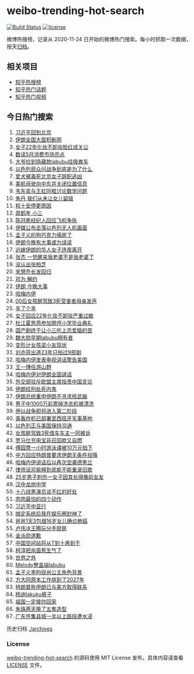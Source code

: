 # weibo-trending-hot-search

[![Build Status](https://github.com/justjavac/weibo-trending-hot-search/workflows/ci/badge.svg?branch=master)](https://github.com/justjavac/weibo-trending-hot-search/actions)
[![license](https://img.shields.io/github/license/justjavac/weibo-trending-hot-search)](https://github.com/justjavac/weibo-trending-hot-search/blob/master/LICENSE)

微博热搜榜，记录从 2020-11-24 日开始的微博热门搜索。每小时抓取一次数据，按天[归档](./archives)。

## 相关项目

- [知乎热搜榜](https://github.com/justjavac/zhihu-trending-top-search)
- [知乎热门话题](https://github.com/justjavac/zhihu-trending-hot-questions)
- [知乎热门视频](https://github.com/justjavac/zhihu-trending-hot-video)

## 今日热门搜索

<!-- BEGIN -->
<!-- 最后更新时间 Thu Jun 19 2025 04:23:17 GMT+0800 (China Standard Time) -->

1. [习近平回到北京](https://s.weibo.com//weibo?q=%23%E4%B9%A0%E8%BF%91%E5%B9%B3%E5%9B%9E%E5%88%B0%E5%8C%97%E4%BA%AC%23&Refer=new_time)
1. [伊朗全国大面积断网](https://s.weibo.com//weibo?q=%23%E4%BC%8A%E6%9C%97%E5%85%A8%E5%9B%BD%E5%A4%A7%E9%9D%A2%E7%A7%AF%E6%96%AD%E7%BD%91%23&t=31&band_rank=2&Refer=top)
1. [女子22年化妆不卸妆脸红成关公](https://s.weibo.com//weibo?q=%23%E5%A5%B3%E5%AD%9022%E5%B9%B4%E5%8C%96%E5%A6%86%E4%B8%8D%E5%8D%B8%E5%A6%86%E8%84%B8%E7%BA%A2%E6%88%90%E5%85%B3%E5%85%AC%23&t=31&band_rank=15&Refer=top)
1. [数读5月消费市场亮点](https://s.weibo.com//weibo?q=%23%E6%95%B0%E8%AF%BB5%E6%9C%88%E6%B6%88%E8%B4%B9%E5%B8%82%E5%9C%BA%E4%BA%AE%E7%82%B9%23&t=31&band_rank=3&Refer=top)
1. [大爷捡到隐藏款labubu挂吸粪车](https://s.weibo.com//weibo?q=%23%E5%A4%A7%E7%88%B7%E6%8D%A1%E5%88%B0%E9%9A%90%E8%97%8F%E6%AC%BElabubu%E6%8C%82%E5%90%B8%E7%B2%AA%E8%BD%A6%23&t=31&band_rank=1&Refer=top)
1. [以色列民众问战争到底是为了什么](https://s.weibo.com//weibo?q=%23%E4%BB%A5%E8%89%B2%E5%88%97%E6%B0%91%E4%BC%97%E9%97%AE%E6%88%98%E4%BA%89%E5%88%B0%E5%BA%95%E6%98%AF%E4%B8%BA%E4%BA%86%E4%BB%80%E4%B9%88%23&t=31&band_rank=5&Refer=top)
1. [爱犬被毒死北京女子辞职追凶](https://s.weibo.com//weibo?q=%23%E7%88%B1%E7%8A%AC%E8%A2%AB%E6%AF%92%E6%AD%BB%E5%8C%97%E4%BA%AC%E5%A5%B3%E5%AD%90%E8%BE%9E%E8%81%8C%E8%BF%BD%E5%87%B6%23&t=31&band_rank=44&Refer=top)
1. [美航母驶向中东并关闭位置信息](https://s.weibo.com//weibo?q=%23%E7%BE%8E%E8%88%AA%E6%AF%8D%E9%A9%B6%E5%90%91%E4%B8%AD%E4%B8%9C%E5%B9%B6%E5%85%B3%E9%97%AD%E4%BD%8D%E7%BD%AE%E4%BF%A1%E6%81%AF%23&t=31&band_rank=7&Refer=top)
1. [韦东奕与王虹同框讨论数学问题](https://s.weibo.com//weibo?q=%23%E9%9F%A6%E4%B8%9C%E5%A5%95%E4%B8%8E%E7%8E%8B%E8%99%B9%E5%90%8C%E6%A1%86%E8%AE%A8%E8%AE%BA%E6%95%B0%E5%AD%A6%E9%97%AE%E9%A2%98%23&t=31&band_rank=10&Refer=top)
1. [朱丹 我们从未让女儿留级](https://s.weibo.com//weibo?q=%E6%9C%B1%E4%B8%B9%20%E6%88%91%E4%BB%AC%E4%BB%8E%E6%9C%AA%E8%AE%A9%E5%A5%B3%E5%84%BF%E7%95%99%E7%BA%A7&t=31&band_rank=23&Refer=top)
1. [程十安停更原因](https://s.weibo.com//weibo?q=%E7%A8%8B%E5%8D%81%E5%AE%89%E5%81%9C%E6%9B%B4%E5%8E%9F%E5%9B%A0&t=31&band_rank=5&Refer=top)
1. [周鹤年 小三](https://s.weibo.com//weibo?q=%E5%91%A8%E9%B9%A4%E5%B9%B4%20%E5%B0%8F%E4%B8%89&t=31&band_rank=12&Refer=top)
1. [陈冠希经纪人回应飞机争执](https://s.weibo.com//weibo?q=%23%E9%99%88%E5%86%A0%E5%B8%8C%E7%BB%8F%E7%BA%AA%E4%BA%BA%E5%9B%9E%E5%BA%94%E9%A3%9E%E6%9C%BA%E4%BA%89%E6%89%A7%23&t=31&band_rank=13&Refer=top)
1. [伊媒公布击落以色列无人机画面](https://s.weibo.com//weibo?q=%23%E4%BC%8A%E5%AA%92%E5%85%AC%E5%B8%83%E5%87%BB%E8%90%BD%E4%BB%A5%E8%89%B2%E5%88%97%E6%97%A0%E4%BA%BA%E6%9C%BA%E7%94%BB%E9%9D%A2%23&t=31&band_rank=6&Refer=top)
1. [孟子义的狗巧克力塌房了](https://s.weibo.com//weibo?q=%E5%AD%9F%E5%AD%90%E4%B9%89%E7%9A%84%E7%8B%97%E5%B7%A7%E5%85%8B%E5%8A%9B%E5%A1%8C%E6%88%BF%E4%BA%86&t=31&band_rank=11&Refer=top)
1. [伊朗今晚有大事或为误读](https://s.weibo.com//weibo?q=%E4%BC%8A%E6%9C%97%E4%BB%8A%E6%99%9A%E6%9C%89%E5%A4%A7%E4%BA%8B%E6%88%96%E4%B8%BA%E8%AF%AF%E8%AF%BB&t=31&band_rank=4&Refer=top)
1. [远嫁伊朗的华人女子连夜离开](https://s.weibo.com//weibo?q=%23%E8%BF%9C%E5%AB%81%E4%BC%8A%E6%9C%97%E7%9A%84%E5%8D%8E%E4%BA%BA%E5%A5%B3%E5%AD%90%E8%BF%9E%E5%A4%9C%E7%A6%BB%E5%BC%80%23&t=31&band_rank=33&Refer=top)
1. [张杰 一觉醒来我老婆不是我老婆了](https://s.weibo.com//weibo?q=%E5%BC%A0%E6%9D%B0%20%E4%B8%80%E8%A7%89%E9%86%92%E6%9D%A5%E6%88%91%E8%80%81%E5%A9%86%E4%B8%8D%E6%98%AF%E6%88%91%E8%80%81%E5%A9%86%E4%BA%86&t=31&band_rank=49&Refer=top)
1. [没认出张柏芝](https://s.weibo.com//weibo?q=%E6%B2%A1%E8%AE%A4%E5%87%BA%E5%BC%A0%E6%9F%8F%E8%8A%9D&t=31&band_rank=22&Refer=top)
1. [宋慧乔长发回归](https://s.weibo.com//weibo?q=%23%E5%AE%8B%E6%85%A7%E4%B9%94%E9%95%BF%E5%8F%91%E5%9B%9E%E5%BD%92%23&t=31&band_rank=14&Refer=top)
1. [邓为 解约](https://s.weibo.com//weibo?q=%E9%82%93%E4%B8%BA%20%E8%A7%A3%E7%BA%A6&t=31&band_rank=8&Refer=top)
1. [伊朗 今晚大事](https://s.weibo.com//weibo?q=%E4%BC%8A%E6%9C%97%20%E4%BB%8A%E6%99%9A%E5%A4%A7%E4%BA%8B&t=31&band_rank=21&Refer=top)
1. [哈梅内伊](https://s.weibo.com//weibo?q=%E5%93%88%E6%A2%85%E5%86%85%E4%BC%8A&t=31&band_rank=23&Refer=top)
1. [00后女孩醉驾致3死受害者母亲发声](https://s.weibo.com//weibo?q=%2300%E5%90%8E%E5%A5%B3%E5%AD%A9%E9%86%89%E9%A9%BE%E8%87%B43%E6%AD%BB%E5%8F%97%E5%AE%B3%E8%80%85%E6%AF%8D%E4%BA%B2%E5%8F%91%E5%A3%B0%23&t=31&band_rank=25&Refer=top)
1. [羊了个羊](https://s.weibo.com//weibo?q=%23%E7%BE%8A%E4%BA%86%E4%B8%AA%E7%BE%8A%23&t=31&band_rank=6&Refer=top)
1. [女子回应22年化妆不卸妆严重过敏](https://s.weibo.com//weibo?q=%23%E5%A5%B3%E5%AD%90%E5%9B%9E%E5%BA%9422%E5%B9%B4%E5%8C%96%E5%A6%86%E4%B8%8D%E5%8D%B8%E5%A6%86%E4%B8%A5%E9%87%8D%E8%BF%87%E6%95%8F%23&t=31&band_rank=4&Refer=top)
1. [杜江霍思燕参加嗯哼小学毕业典礼](https://s.weibo.com//weibo?q=%23%E6%9D%9C%E6%B1%9F%E9%9C%8D%E6%80%9D%E7%87%95%E5%8F%82%E5%8A%A0%E5%97%AF%E5%93%BC%E5%B0%8F%E5%AD%A6%E6%AF%95%E4%B8%9A%E5%85%B8%E7%A4%BC%23&t=31&band_rank=32&Refer=top)
1. [国产剧终于让小三吃上恋爱脑的苦](https://s.weibo.com//weibo?q=%E5%9B%BD%E4%BA%A7%E5%89%A7%E7%BB%88%E4%BA%8E%E8%AE%A9%E5%B0%8F%E4%B8%89%E5%90%83%E4%B8%8A%E6%81%8B%E7%88%B1%E8%84%91%E7%9A%84%E8%8B%A6&t=31&band_rank=33&Refer=top)
1. [魏大勋早期labubu拥有者](https://s.weibo.com//weibo?q=%23%E9%AD%8F%E5%A4%A7%E5%8B%8B%E6%97%A9%E6%9C%9Flabubu%E6%8B%A5%E6%9C%89%E8%80%85%23&t=31&band_rank=15&Refer=top)
1. [变形计女孩梁小友现状](https://s.weibo.com//weibo?q=%23%E5%8F%98%E5%BD%A2%E8%AE%A1%E5%A5%B3%E5%AD%A9%E6%A2%81%E5%B0%8F%E5%8F%8B%E7%8E%B0%E7%8A%B6%23&t=31&band_rank=28&Refer=top)
1. [刘亦菲出道23年只拍过9部剧](https://s.weibo.com//weibo?q=%23%E5%88%98%E4%BA%A6%E8%8F%B2%E5%87%BA%E9%81%9323%E5%B9%B4%E5%8F%AA%E6%8B%8D%E8%BF%879%E9%83%A8%E5%89%A7%23&t=31&band_rank=30&Refer=top)
1. [哈梅内伊发表电视讲话警告美国](https://s.weibo.com//weibo?q=%23%E5%93%88%E6%A2%85%E5%86%85%E4%BC%8A%E5%8F%91%E8%A1%A8%E7%94%B5%E8%A7%86%E8%AE%B2%E8%AF%9D%E8%AD%A6%E5%91%8A%E7%BE%8E%E5%9B%BD%23&t=31&band_rank=9&Refer=top)
1. [王一博任游山野](https://s.weibo.com//weibo?q=%23%E7%8E%8B%E4%B8%80%E5%8D%9A%E4%BB%BB%E6%B8%B8%E5%B1%B1%E9%87%8E%23&t=31&band_rank=48&Refer=top)
1. [哈梅内伊对伊朗全国讲话](https://s.weibo.com//weibo?q=%23%E5%93%88%E6%A2%85%E5%86%85%E4%BC%8A%E5%AF%B9%E4%BC%8A%E6%9C%97%E5%85%A8%E5%9B%BD%E8%AE%B2%E8%AF%9D%23&t=31&band_rank=24&Refer=top)
1. [外交部驳斥欧盟主席指责中国言论](https://s.weibo.com//weibo?q=%23%E5%A4%96%E4%BA%A4%E9%83%A8%E9%A9%B3%E6%96%A5%E6%AC%A7%E7%9B%9F%E4%B8%BB%E5%B8%AD%E6%8C%87%E8%B4%A3%E4%B8%AD%E5%9B%BD%E8%A8%80%E8%AE%BA%23&t=31&band_rank=38&Refer=top)
1. [伊朗绞刑处死内鬼](https://s.weibo.com//weibo?q=%E4%BC%8A%E6%9C%97%E7%BB%9E%E5%88%91%E5%A4%84%E6%AD%BB%E5%86%85%E9%AC%BC&t=31&band_rank=34&Refer=top)
1. [伊朗总统重申伊朗不寻求核武器](https://s.weibo.com//weibo?q=%E4%BC%8A%E6%9C%97%E6%80%BB%E7%BB%9F%E9%87%8D%E7%94%B3%E4%BC%8A%E6%9C%97%E4%B8%8D%E5%AF%BB%E6%B1%82%E6%A0%B8%E6%AD%A6%E5%99%A8&t=31&band_rank=37&Refer=top)
1. [男子中1000万彩票掉洗衣机被漂洗](https://s.weibo.com//weibo?q=%23%E7%94%B7%E5%AD%90%E4%B8%AD1000%E4%B8%87%E5%BD%A9%E7%A5%A8%E6%8E%89%E6%B4%97%E8%A1%A3%E6%9C%BA%E8%A2%AB%E6%BC%82%E6%B4%97%23&t=31&band_rank=19&Refer=top)
1. [伊以战争即将进入第二阶段](https://s.weibo.com//weibo?q=%E4%BC%8A%E4%BB%A5%E6%88%98%E4%BA%89%E5%8D%B3%E5%B0%86%E8%BF%9B%E5%85%A5%E7%AC%AC%E4%BA%8C%E9%98%B6%E6%AE%B5&t=31&band_rank=43&Refer=top)
1. [美轰炸机已部署至西班牙军事基地](https://s.weibo.com//weibo?q=%23%E7%BE%8E%E8%BD%B0%E7%82%B8%E6%9C%BA%E5%B7%B2%E9%83%A8%E7%BD%B2%E8%87%B3%E8%A5%BF%E7%8F%AD%E7%89%99%E5%86%9B%E4%BA%8B%E5%9F%BA%E5%9C%B0%23&t=31&band_rank=18&Refer=top)
1. [以色列正与美国保持沟通](https://s.weibo.com//weibo?q=%23%E4%BB%A5%E8%89%B2%E5%88%97%E6%AD%A3%E4%B8%8E%E7%BE%8E%E5%9B%BD%E4%BF%9D%E6%8C%81%E6%B2%9F%E9%80%9A%23&t=31&band_rank=34&Refer=top)
1. [女孩醉驾致3死借车车主一同被诉](https://s.weibo.com//weibo?q=%23%E5%A5%B3%E5%AD%A9%E9%86%89%E9%A9%BE%E8%87%B43%E6%AD%BB%E5%80%9F%E8%BD%A6%E8%BD%A6%E4%B8%BB%E4%B8%80%E5%90%8C%E8%A2%AB%E8%AF%89%23&t=31&band_rank=16&Refer=top)
1. [罗马仕充电宝非召回款又自燃](https://s.weibo.com//weibo?q=%23%E7%BD%97%E9%A9%AC%E4%BB%95%E5%85%85%E7%94%B5%E5%AE%9D%E9%9D%9E%E5%8F%AC%E5%9B%9E%E6%AC%BE%E5%8F%88%E8%87%AA%E7%87%83%23&t=31&band_rank=10&Refer=top)
1. [傅园慧一小时游泳课被10万元拍下](https://s.weibo.com//weibo?q=%23%E5%82%85%E5%9B%AD%E6%85%A7%E4%B8%80%E5%B0%8F%E6%97%B6%E6%B8%B8%E6%B3%B3%E8%AF%BE%E8%A2%AB10%E4%B8%87%E5%85%83%E6%8B%8D%E4%B8%8B%23&t=31&band_rank=48&Refer=top)
1. [中方回应特朗普要求伊朗无条件投降](https://s.weibo.com//weibo?q=%23%E4%B8%AD%E6%96%B9%E5%9B%9E%E5%BA%94%E7%89%B9%E6%9C%97%E6%99%AE%E8%A6%81%E6%B1%82%E4%BC%8A%E6%9C%97%E6%97%A0%E6%9D%A1%E4%BB%B6%E6%8A%95%E9%99%8D%23&t=31&band_rank=43&Refer=top)
1. [哈梅内伊讲话后以再次空袭德黑兰](https://s.weibo.com//weibo?q=%23%E5%93%88%E6%A2%85%E5%86%85%E4%BC%8A%E8%AE%B2%E8%AF%9D%E5%90%8E%E4%BB%A5%E5%86%8D%E6%AC%A1%E7%A9%BA%E8%A2%AD%E5%BE%B7%E9%BB%91%E5%85%B0%23&t=31&band_rank=41&Refer=top)
1. [律师谈邓紫棋到底能不能重录旧歌](https://s.weibo.com//weibo?q=%23%E5%BE%8B%E5%B8%88%E8%B0%88%E9%82%93%E7%B4%AB%E6%A3%8B%E5%88%B0%E5%BA%95%E8%83%BD%E4%B8%8D%E8%83%BD%E9%87%8D%E5%BD%95%E6%97%A7%E6%AD%8C%23&t=31&band_rank=16&Refer=top)
1. [25岁男子刺伤一女子因其长得像前女友](https://s.weibo.com//weibo?q=%2325%E5%B2%81%E7%94%B7%E5%AD%90%E5%88%BA%E4%BC%A4%E4%B8%80%E5%A5%B3%E5%AD%90%E5%9B%A0%E5%85%B6%E9%95%BF%E5%BE%97%E5%83%8F%E5%89%8D%E5%A5%B3%E5%8F%8B%23&t=31&band_rank=39&Refer=top)
1. [汉中龙岗中学](https://s.weibo.com//weibo?q=%E6%B1%89%E4%B8%AD%E9%BE%99%E5%B2%97%E4%B8%AD%E5%AD%A6&t=31&band_rank=31&Refer=top)
1. [十八线男演员谈不红的好处](https://s.weibo.com//weibo?q=%E5%8D%81%E5%85%AB%E7%BA%BF%E7%94%B7%E6%BC%94%E5%91%98%E8%B0%88%E4%B8%8D%E7%BA%A2%E7%9A%84%E5%A5%BD%E5%A4%84&t=31&band_rank=29&Refer=top)
1. [肉肉最怕的四个动作](https://s.weibo.com//weibo?q=%23%E8%82%89%E8%82%89%E6%9C%80%E6%80%95%E7%9A%84%E5%9B%9B%E4%B8%AA%E5%8A%A8%E4%BD%9C%23&t=31&band_rank=46&Refer=top)
1. [习近平中亚行](https://s.weibo.com//weibo?q=%23%E4%B9%A0%E8%BF%91%E5%B9%B3%E4%B8%AD%E4%BA%9A%E8%A1%8C%23&Refer=new_time)
1. [绑定系统后我在娱乐圈封神了](https://s.weibo.com//weibo?q=%E7%BB%91%E5%AE%9A%E7%B3%BB%E7%BB%9F%E5%90%8E%E6%88%91%E5%9C%A8%E5%A8%B1%E4%B9%90%E5%9C%88%E5%B0%81%E7%A5%9E%E4%BA%86&t=31&band_rank=45&Refer=top)
1. [爸爸1天3包烟16岁女儿确诊肺癌](https://s.weibo.com//weibo?q=%23%E7%88%B8%E7%88%B81%E5%A4%A93%E5%8C%85%E7%83%9F16%E5%B2%81%E5%A5%B3%E5%84%BF%E7%A1%AE%E8%AF%8A%E8%82%BA%E7%99%8C%23&t=31&band_rank=26&Refer=top)
1. [卢伟冰王腾玩分手厨房](https://s.weibo.com//weibo?q=%23%E5%8D%A2%E4%BC%9F%E5%86%B0%E7%8E%8B%E8%85%BE%E7%8E%A9%E5%88%86%E6%89%8B%E5%8E%A8%E6%88%BF%23&t=31&band_rank=47&Refer=top)
1. [金泳勋道歉](https://s.weibo.com//weibo?q=%E9%87%91%E6%B3%B3%E5%8B%8B%E9%81%93%E6%AD%89&t=31&band_rank=17&Refer=top)
1. [中国空间站将从T到十再到干](https://s.weibo.com//weibo?q=%23%E4%B8%AD%E5%9B%BD%E7%A9%BA%E9%97%B4%E7%AB%99%E5%B0%86%E4%BB%8ET%E5%88%B0%E5%8D%81%E5%86%8D%E5%88%B0%E5%B9%B2%23&t=31&band_rank=50&Refer=top)
1. [柯淳把余茵惹生气了](https://s.weibo.com//weibo?q=%23%E6%9F%AF%E6%B7%B3%E6%8A%8A%E4%BD%99%E8%8C%B5%E6%83%B9%E7%94%9F%E6%B0%94%E4%BA%86%23&t=31&band_rank=47&Refer=top)
1. [世界之外](https://s.weibo.com//weibo?q=%E4%B8%96%E7%95%8C%E4%B9%8B%E5%A4%96&t=31&band_rank=36&Refer=top)
1. [Melody整盒端labubu](https://s.weibo.com//weibo?q=%23Melody%E6%95%B4%E7%9B%92%E7%AB%AFlabubu%23&t=31&band_rank=33&Refer=top)
1. [孟子义李昀锐尚公主角色背景](https://s.weibo.com//weibo?q=%23%E5%AD%9F%E5%AD%90%E4%B9%89%E6%9D%8E%E6%98%80%E9%94%90%E5%B0%9A%E5%85%AC%E4%B8%BB%E8%A7%92%E8%89%B2%E8%83%8C%E6%99%AF%23&t=31&band_rank=20&Refer=top)
1. [方大同原本工作排到了2027年](https://s.weibo.com//weibo?q=%23%E6%96%B9%E5%A4%A7%E5%90%8C%E5%8E%9F%E6%9C%AC%E5%B7%A5%E4%BD%9C%E6%8E%92%E5%88%B0%E4%BA%862027%E5%B9%B4%23&t=31&band_rank=27&Refer=top)
1. [特朗普称伊朗已与美方取得联系](https://s.weibo.com//weibo?q=%23%E7%89%B9%E6%9C%97%E6%99%AE%E7%A7%B0%E4%BC%8A%E6%9C%97%E5%B7%B2%E4%B8%8E%E7%BE%8E%E6%96%B9%E5%8F%96%E5%BE%97%E8%81%94%E7%B3%BB%23&t=31&band_rank=35&Refer=top)
1. [杨迪lakuku裤子](https://s.weibo.com//weibo?q=%23%E6%9D%A8%E8%BF%AAlakuku%E8%A3%A4%E5%AD%90%23&t=31&band_rank=40&Refer=top)
1. [祖国一定接你回家](https://s.weibo.com//weibo?q=%23%E7%A5%96%E5%9B%BD%E4%B8%80%E5%AE%9A%E6%8E%A5%E4%BD%A0%E5%9B%9E%E5%AE%B6%23&t=31&band_rank=42&Refer=top)
1. [朱珠两天换了五套造型](https://s.weibo.com//weibo?q=%E6%9C%B1%E7%8F%A0%E4%B8%A4%E5%A4%A9%E6%8D%A2%E4%BA%86%E4%BA%94%E5%A5%97%E9%80%A0%E5%9E%8B&t=31&band_rank=48&Refer=top)
1. [广东怀集县城一半以上路段遭水浸](https://s.weibo.com//weibo?q=%23%E5%B9%BF%E4%B8%9C%E6%80%80%E9%9B%86%E5%8E%BF%E5%9F%8E%E4%B8%80%E5%8D%8A%E4%BB%A5%E4%B8%8A%E8%B7%AF%E6%AE%B5%E9%81%AD%E6%B0%B4%E6%B5%B8%23&t=31&band_rank=49&Refer=top)

<!-- END -->

历史归档 [./archives](./archives)

### License

[weibo-trending-hot-search](https://github.com/justjavac/weibo-trending-hot-search) 的源码使用 MIT License
发布。具体内容请查看 [LICENSE](./LICENSE) 文件。

